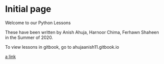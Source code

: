 # Initial page

Welcome to our Python Lessons

These have been written by Anish Ahuja, Harnoor Chima, Ferhawn Shaheen in the Summer of 2020.

To view lessons in gitbook, go to ahujaanish11.gitbook.io


[a link](ahujaanish11.gitbook.io)
